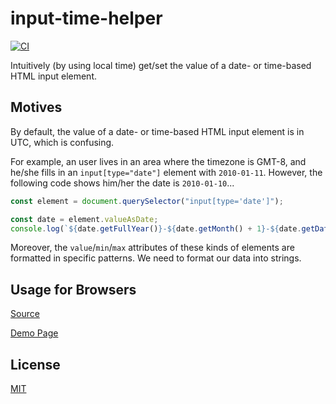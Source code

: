 input-time-helper
==========

[![CI](https://github.com/magiclen/input-time-helper/actions/workflows/ci.yml/badge.svg)](https://github.com/magiclen/input-time-helper/actions/workflows/ci.yml)

Intuitively (by using local time) get/set the value of a date- or time-based HTML input element.

## Motives

By default, the value of a date- or time-based HTML input element is in UTC, which is confusing.

For example, an user lives in an area where the timezone is GMT-8, and he/she fills in an `input[type="date"]` element with `2010-01-11`. However, the following code shows him/her the date is `2010-01-10`...

```typescript
const element = document.querySelector("input[type='date']");

const date = element.valueAsDate;
console.log(`${date.getFullYear()}-${date.getMonth() + 1}-${date.getDate()}`);
```

Moreover, the `value`/`min`/`max` attributes of these kinds of elements are formatted in specific patterns. We need to format our data into strings.

## Usage for Browsers

[Source](demo.html)

[Demo Page](https://rawcdn.githack.com/magiclen/input-time-helper/master/demo.html)

## License

[MIT](LICENSE)